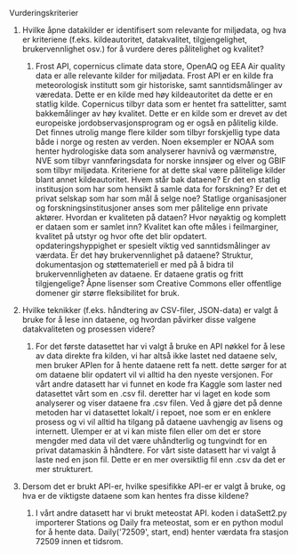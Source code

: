 Vurderingskriterier 

1. Hvilke åpne datakilder er identifisert som relevante for miljødata, og hva er kriteriene (f.eks. kildeautoritet, datakvalitet, tilgjengelighet, brukervennlighet osv.) for å vurdere deres pålitelighet og kvalitet?
   1. Frost API, copernicus climate data store, OpenAQ og EEA Air quality data er alle relevante kilder for miljødata. Frost API er en kilde fra meteorologisk institutt som gir historiske, samt sanntidsmålinger av væredata. Dette er en kilde med høy kildeautoritet da dette er en statlig kilde. Copernicus tilbyr data som er hentet fra sattelitter, samt bakkemålinger av høy kvalitet. Dette er en kilde som er drevet av det europeiske jordobservasjonsprogram og er også en pålitelig kilde. Det finnes utrolig mange flere kilder som tilbyr forskjellig type data både i norge og resten av verden. Noen eksempler er NOAA som henter hydrologiske data som analyserer havnivå og værmønstre, NVE som tilbyr vannføringsdata for norske innsjøer og elver og GBIF som tilbyr miljødata. Kriteriene for at dette skal være pålitelige kilder blant annet kildeautoritet. Hvem står bak dataene? Er det en statlig institusjon som har som hensikt å samle data for forskning? Er det et privat selskap som har som mål å selge noe? Statlige organisasjoner og forskningsinstitusjoner anses som mer pålitelige enn private aktører. Hvordan er kvaliteten på dataen? Hvor nøyaktig og komplett er dataen som er samlet inn? Kvalitet kan ofte måles i feilmarginer, kvalitet på utstyr og hvor ofte det blir opdatert. opdateringshyppighet er spesielt viktig ved sanntidsmålinger av værdata. Er det høy brukervennlighet på dataene? Struktur, dokumentasjon og støttemateriell er med på å bidra til brukervennligheten av dataene. Er dataene gratis og fritt tilgjengelige? Åpne lisenser som Creative Commons eller offentlige domener gir større fleksibilitet for bruk.

2. Hvilke teknikker (f.eks. håndtering av CSV-filer, JSON-data) er valgt å bruke for å lese inn dataene, og hvordan påvirker disse valgene datakvaliteten og prosessen videre?
   1. For det første datasettet har vi valgt å bruke en API nøkkel for å lese av data direkte fra kilden, vi har altså ikke lastet ned dataene selv, men bruker APIen for å hente dataene rett fa nett. dette sørger for at om dataene blir opdatert vil vi alltid ha den nyeste versjonen. For vårt andre datasett har vi funnet en kode fra Kaggle som laster ned datasettet vårt som en .csv fil. deretter har vi laget en kode som analyserer og viser dataene fra .csv filen. Ved å gjøre det på denne metoden har vi datasettet lokalt/ i repoet, noe som er en enklere prosess og vi vil alltid ha tilgang på dataene uavhengig av lisens og internett. Ulemper er at vi kan miste filen eller om det er store mengder med data vil det være uhåndterlig og tungvindt for en privat datamaskin å håndtere. For vårt siste datasett har vi valgt å laste ned en json fil. Dette er en mer oversiktlig fil enn .csv da det er mer strukturert. 

3. Dersom det er brukt API-er, hvilke spesifikke API-er er valgt å bruke, og hva er de viktigste dataene som kan hentes fra disse kildene?
   1. I vårt andre datasett har vi brukt meteostat API. koden i dataSett2.py importerer Stations og Daily fra meteostat, som er en python modul for å hente data. Daily('72509', start, end) henter værdata fra stasjon 72509 innen et tidsrom. 